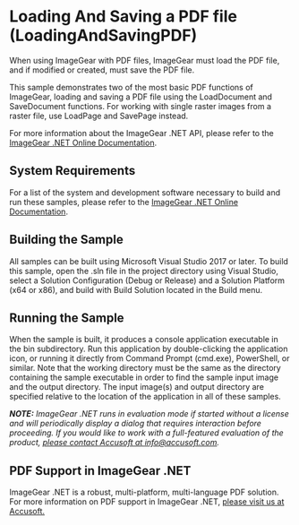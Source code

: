 # Loading And Saving a PDF file (LoadingAndSavingPDF)

When using ImageGear with PDF files, ImageGear must load the PDF file, and if modified or created, must save the PDF file.

This sample demonstrates two of the most basic PDF functions of ImageGear, loading and saving a PDF file using the LoadDocument and SaveDocument functions. For working with single raster images from a raster file, use LoadPage and SavePage instead.

For more information about the ImageGear .NET API, please refer to the [ImageGear .NET Online Documentation](https://help.accusoft.com/ImageGear-Net/latest/Windows/HTML/webframe.html).

## System Requirements

For a list of the system and development software necessary to build and run these samples, please refer to the [ImageGear .NET Online Documentation](https://help.accusoft.com/ImageGear-Net/latest/Windows/HTML/webframe.html#System_Requirements.html).

## Building the Sample

All samples can be built using Microsoft Visual Studio 2017 or later. To build this sample, open the .sln file in the project directory using Visual Studio, select a Solution Configuration (Debug or Release) and a Solution Platform (x64 or x86), and build with Build Solution located in the Build menu.  

## Running the Sample

When the sample is built, it produces a console application executable in the bin subdirectory. Run this application by double-clicking the application icon, or running it directly from Command Prompt (cmd.exe), PowerShell, or similar. Note that the working directory must be the same as the directory containing the sample executable in order to find the sample input image and the output directory. The input image(s) and output directory are specified relative to the location of the application in all of these samples.

_**NOTE:** ImageGear .NET runs in evaluation mode if started without a license and will periodically display a dialog that requires interaction before proceeding. If you would like to work with a full-featured evaluation of the product, [please contact Accusoft at info@accusoft.com](mailto:info@accusoft.com)._

## PDF Support in ImageGear .NET

ImageGear .NET is a robust, multi-platform, multi-language PDF solution. For more information on PDF support in ImageGear .NET, [please visit us at Accusoft.](https://www.accusoft.com/products/imagegear-collection/imagegear-dot-net/)
